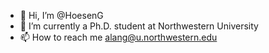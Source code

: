 - 👋 Hi, I’m @HoesenG
- 🌱 I’m currently a Ph.D. student at Northwestern University
- 📫 How to reach me alang@u.northwestern.edu

<!---
HoesenG/HoesenG is a ✨ special ✨ repository because its `README.md` (this file) appears on your GitHub profile.
You can click the Preview link to take a look at your changes.
--->

